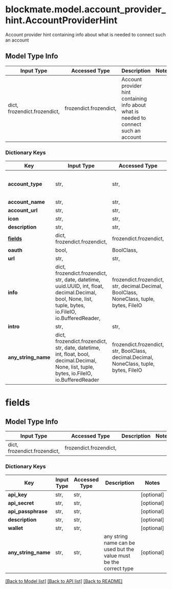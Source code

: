 # blockmate.model.account_provider_hint.AccountProviderHint

Account provider hint containing info about what is needed to connect such an account

## Model Type Info
Input Type | Accessed Type | Description | Notes
------------ | ------------- | ------------- | -------------
dict, frozendict.frozendict,  | frozendict.frozendict,  | Account provider hint containing info about what is needed to connect such an account | 

### Dictionary Keys
Key | Input Type | Accessed Type | Description | Notes
------------ | ------------- | ------------- | ------------- | -------------
**account_type** | str,  | str,  |  | must be one of ["crypto_wallet", "crypto_exchange", "crypto_nft", ] 
**account_name** | str,  | str,  |  | 
**account_url** | str,  | str,  |  | 
**icon** | str,  | str,  |  | 
**description** | str,  | str,  |  | 
**[fields](#fields)** | dict, frozendict.frozendict,  | frozendict.frozendict,  |  | 
**oauth** | bool,  | BoolClass,  |  | 
**url** | str,  | str,  |  | 
**info** | dict, frozendict.frozendict, str, date, datetime, uuid.UUID, int, float, decimal.Decimal, bool, None, list, tuple, bytes, io.FileIO, io.BufferedReader,  | frozendict.frozendict, str, decimal.Decimal, BoolClass, NoneClass, tuple, bytes, FileIO |  | 
**intro** | str,  | str,  |  | [optional] 
**any_string_name** | dict, frozendict.frozendict, str, date, datetime, int, float, bool, decimal.Decimal, None, list, tuple, bytes, io.FileIO, io.BufferedReader | frozendict.frozendict, str, BoolClass, decimal.Decimal, NoneClass, tuple, bytes, FileIO | any string name can be used but the value must be the correct type | [optional]

# fields

## Model Type Info
Input Type | Accessed Type | Description | Notes
------------ | ------------- | ------------- | -------------
dict, frozendict.frozendict,  | frozendict.frozendict,  |  | 

### Dictionary Keys
Key | Input Type | Accessed Type | Description | Notes
------------ | ------------- | ------------- | ------------- | -------------
**api_key** | str,  | str,  |  | [optional] 
**api_secret** | str,  | str,  |  | [optional] 
**api_passphrase** | str,  | str,  |  | [optional] 
**description** | str,  | str,  |  | [optional] 
**wallet** | str,  | str,  |  | [optional] 
**any_string_name** | str,  | str,  | any string name can be used but the value must be the correct type | [optional] 

[[Back to Model list]](../../README.md#documentation-for-models) [[Back to API list]](../../README.md#documentation-for-api-endpoints) [[Back to README]](../../README.md)

